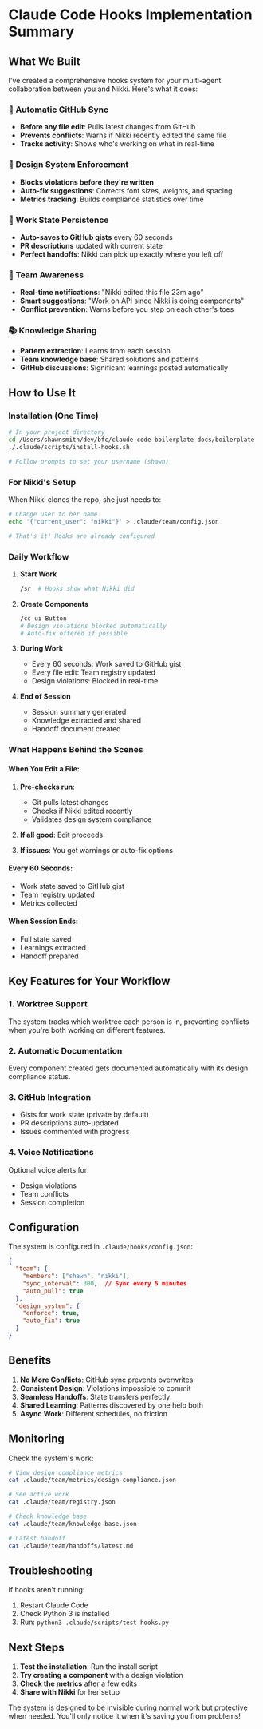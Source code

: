 # Claude Code Hooks Implementation Summary

## What We Built

I've created a comprehensive hooks system for your multi-agent collaboration between you and Nikki. Here's what it does:

### 🔄 Automatic GitHub Sync
- **Before any file edit**: Pulls latest changes from GitHub
- **Prevents conflicts**: Warns if Nikki recently edited the same file
- **Tracks activity**: Shows who's working on what in real-time

### 🎨 Design System Enforcement
- **Blocks violations before they're written**
- **Auto-fix suggestions**: Corrects font sizes, weights, and spacing
- **Metrics tracking**: Builds compliance statistics over time

### 💾 Work State Persistence
- **Auto-saves to GitHub gists** every 60 seconds
- **PR descriptions** updated with current state
- **Perfect handoffs**: Nikki can pick up exactly where you left off

### 👥 Team Awareness
- **Real-time notifications**: "Nikki edited this file 23m ago"
- **Smart suggestions**: "Work on API since Nikki is doing components"
- **Conflict prevention**: Warns before you step on each other's toes

### 📚 Knowledge Sharing
- **Pattern extraction**: Learns from each session
- **Team knowledge base**: Shared solutions and patterns
- **GitHub discussions**: Significant learnings posted automatically

## How to Use It

### Installation (One Time)

```bash
# In your project directory
cd /Users/shawnsmith/dev/bfc/claude-code-boilerplate-docs/boilerplate
./.claude/scripts/install-hooks.sh

# Follow prompts to set your username (shawn)
```

### For Nikki's Setup

When Nikki clones the repo, she just needs to:

```bash
# Change user to her name
echo '{"current_user": "nikki"}' > .claude/team/config.json

# That's it! Hooks are already configured
```

### Daily Workflow

1. **Start Work**
   ```bash
   /sr  # Hooks show what Nikki did
   ```

2. **Create Components**
   ```bash
   /cc ui Button
   # Design violations blocked automatically
   # Auto-fix offered if possible
   ```

3. **During Work**
   - Every 60 seconds: Work saved to GitHub gist
   - Every file edit: Team registry updated
   - Design violations: Blocked in real-time

4. **End of Session**
   - Session summary generated
   - Knowledge extracted and shared
   - Handoff document created

### What Happens Behind the Scenes

#### When You Edit a File:
1. **Pre-checks run**:
   - Git pulls latest changes
   - Checks if Nikki edited recently
   - Validates design system compliance

2. **If all good**: Edit proceeds
3. **If issues**: You get warnings or auto-fix options

#### Every 60 Seconds:
- Work state saved to GitHub gist
- Team registry updated
- Metrics collected

#### When Session Ends:
- Full state saved
- Learnings extracted
- Handoff prepared

## Key Features for Your Workflow

### 1. **Worktree Support**
The system tracks which worktree each person is in, preventing conflicts when you're both working on different features.

### 2. **Automatic Documentation**
Every component created gets documented automatically with its design compliance status.

### 3. **GitHub Integration**
- Gists for work state (private by default)
- PR descriptions auto-updated
- Issues commented with progress

### 4. **Voice Notifications**
Optional voice alerts for:
- Design violations
- Team conflicts
- Session completion

## Configuration

The system is configured in `.claude/hooks/config.json`:

```json
{
  "team": {
    "members": ["shawn", "nikki"],
    "sync_interval": 300,  // Sync every 5 minutes
    "auto_pull": true
  },
  "design_system": {
    "enforce": true,
    "auto_fix": true
  }
}
```

## Benefits

1. **No More Conflicts**: GitHub sync prevents overwrites
2. **Consistent Design**: Violations impossible to commit
3. **Seamless Handoffs**: State transfers perfectly
4. **Shared Learning**: Patterns discovered by one help both
5. **Async Work**: Different schedules, no friction

## Monitoring

Check the system's work:

```bash
# View design compliance metrics
cat .claude/team/metrics/design-compliance.json

# See active work
cat .claude/team/registry.json

# Check knowledge base
cat .claude/team/knowledge-base.json

# Latest handoff
cat .claude/team/handoffs/latest.md
```

## Troubleshooting

If hooks aren't running:
1. Restart Claude Code
2. Check Python 3 is installed
3. Run: `python3 .claude/scripts/test-hooks.py`

## Next Steps

1. **Test the installation**: Run the install script
2. **Try creating a component** with a design violation
3. **Check the metrics** after a few edits
4. **Share with Nikki** for her setup

The system is designed to be invisible during normal work but protective when needed. You'll only notice it when it's saving you from problems!

